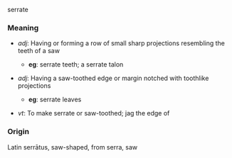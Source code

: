 serrate
### Meaning
+ _adj_: Having or forming a row of small sharp projections resembling the teeth of a saw
    + __eg__: serrate teeth; a serrate talon
+ _adj_: Having a saw-toothed edge or margin notched with toothlike projections
    + __eg__: serrate leaves

+ _vt_: To make serrate or saw-toothed; jag the edge of

### Origin

Latin serrātus, saw-shaped, from serra, saw
